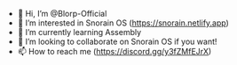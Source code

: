 - 👋 Hi, I’m @Blorp-Official
- 👀 I’m interested in Snorain OS (https://snorain.netlify.app)
- 🌱 I’m currently learning Assembly
- 💞️ I’m looking to collaborate on Snorain OS if you want!
- 📫 How to reach me (https://discord.gg/y3fZMfEJrX)
